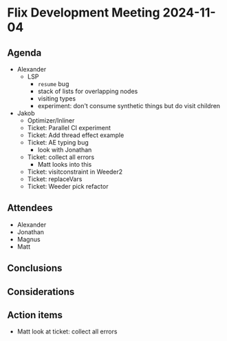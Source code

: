 # Flix Development Meeting 2024-11-04

## Agenda

- Alexander
    - LSP
        - `resume` bug
        - stack of lists for overlapping nodes
        - visiting types
        - experiment: don't consume synthetic things but do visit children
- Jakob
    - Optimizer/Inliner
    - Ticket: Parallel CI experiment
    - Ticket: Add thread effect example
    - Ticket: AE typing bug
        - look with Jonathan
    - Ticket: collect all errors
        - Matt looks into this
    - Ticket: visitconstraint in Weeder2
    - Ticket: replaceVars
    - Ticket: Weeder pick refactor


## Attendees

- Alexander
- Jonathan
- Magnus
- Matt

## Conclusions

## Considerations

## Action items

- Matt look at ticket: collect all errors